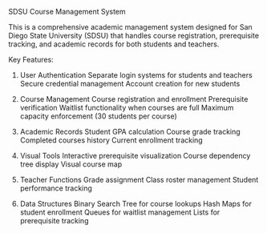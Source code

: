 SDSU Course Management System

This is a comprehensive academic management system designed for San Diego State University (SDSU) that handles course registration, prerequisite tracking, and academic records for both students and teachers.

Key Features:

1. User Authentication
Separate login systems for students and teachers
Secure credential management
Account creation for new students

2. Course Management
Course registration and enrollment
Prerequisite verification
Waitlist functionality when courses are full
Maximum capacity enforcement (30 students per course)

3. Academic Records
Student GPA calculation
Course grade tracking
Completed courses history
Current enrollment tracking

4. Visual Tools
Interactive prerequisite visualization
Course dependency tree display
Visual course map

5. Teacher Functions
Grade assignment
Class roster management
Student performance tracking

6. Data Structures
Binary Search Tree for course lookups
Hash Maps for student enrollment
Queues for waitlist management
Lists for prerequisite tracking

